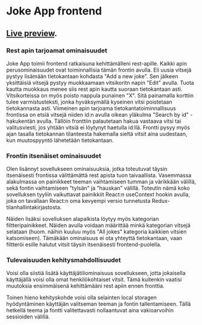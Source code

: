 # Joke App frontend

## [Live preview](https://konstanenonen.github.io/joke-frontend).

### Rest apin tarjoamat ominaisuudet

Joke App toimii frontend ratkaisuna kehittämälleni rest-apille. Kaikki apin perusominaisuudet ovat toiminnallisia tämän frontin avulla. Eli uusia vitsejä pystyy lisämään tietokantaan kohdasta "Add a new joke". Sen jälkeen yksittäisiä vitsejä pystyy muokkaamaan vitsikoritn napin "Edit" avulla. Tuota kautta muokkaus menee siis rest apin kautta suoraan tietokantaan asti. Vitsikorteissa on myös poisto nappula punainen "X". Sitä painamalla korttiin tulee varmistusteksti, jonka hyväksymällä kyseinen vitsi poistetaan tietokannasta asti. Viimeinen apin tarjoama tietokantatoiminnallisuus frontissa on etsiä vitsejä niiden id:n avulla oikean yläkulma "Search by id" -hakukentän avulla. Tällöin fronttiin palautetaan hakua vastaava vitsi tai valitusviesti, jos yhtään vitsiä ei löytynyt haetulla id:llä. Frontti pysyy myös ajan tasalla tietokannan tilanteesta hakemalla sieltä vitsit aina uudestaan, kun muutospyyntö lähetetään tietokantaan.

### Frontin itsenäiset ominaisuudet

Olen lisännyt sovellukseen ominaisuuksia, jotka toteutuvat täysin itsenäisesti frontissa välittämättä rest apista tuon taivaallista. Vasemmassa alakulmassa on painikkeet teeman vaihtamiseen tumman ja värikkään välillä, sekä fontin vaihtamiseen "tylsän" ja "hauskan" välillä. Toteutin nämä koko sovelluksen tyyliin vaikuttavat painikkiit React:n useContext hookin avulla, joka on tavallaan React:n oma kevyempi versio tunnetusta Redux-tilanhallintakirjastosta. 

Näiden lisäksi sovelluksen alapalkista löytyy myös kategorian filtteripainikkeet. Näiden avulla voidaan määrittää minkä kategorian vitsejä selataan (huom. näihin kuuluu myös "All jokes" kategoria kaikkien vitsien katsomiseen). Tämäkään ominaisuus ei ota yhteyttä tietokantaan, vaan filtteröi esille halutut vitsit täysin itsenäisesti frontend-puolella.

### Tulevaisuuden kehitysmahdollisuudet

Voisi olla siistiä lisätä käyttäjätiliominaisuus sovellukseen, jotta jokaisella käyttäjällä voisi olla omat henkilökohtaiset vitsit. Tämä kuitenkin vaatisi muutoksia ensimmäisenä kehittämääni rest apiin ennen fronttia.

Toinen hieno kehityskohde voisi olla selainten local storagen hyödyntäminen käyttäjän valitseman teeman ja fontin tallentamiseen. Tällä hetkellä teema ja fontti valitettavasti nollaantuvat aina vakioarvoihin sessioiden välillä.